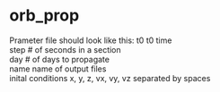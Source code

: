 # orb_prop

Prameter file should look like this:
t0      t0 time  
step    # of seconds in a section  
day     # of days to propagate  
name    name of output files  
inital conditions x, y, z, vx, vy, vz separated by spaces
